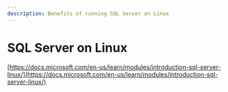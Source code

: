 ```yaml
---
description: Benefits of running SQL Server on Linux
---
```


# SQL Server on Linux

[https://docs.microsoft.com/en-us/learn/modules/introduction-sql-server-linux/](https://docs.microsoft.com/en-us/learn/modules/introduction-sql-server-linux/)

